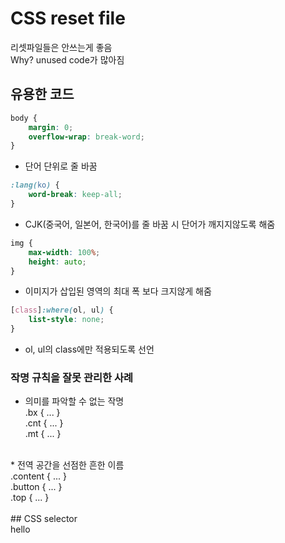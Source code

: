 <h1>CSS reset file</h1>
리셋파일들은 안쓰는게 좋음<br>
Why? unused code가 많아짐<br>
<h2>유용한 코드</h2>

```CSS
body {
    margin: 0;
    overflow-wrap: break-word;
}
```
* 단어 단위로 줄 바꿈

```CSS
:lang(ko) {
    word-break: keep-all;
}
```
* CJK(중국어, 일본어, 한국어)를 줄 바꿈 시 단어가 깨지지않도록 해줌<br>

```CSS
img {
    max-width: 100%;
    height: auto;
}
```
* 이미지가 삽입된 영역의 최대 폭 보다 크지않게 해줌<br>

```CSS
[class]:where(ol, ul) {
    list-style: none;
}
```
* ol, ul의 class에만 적용되도록 선언

### 작명 규칙을 잘못 관리한 사례
* 의미를 파악할 수 없는 작명<br>
    .bx { ... }<br>
    .cnt { ... }<br>
    .mt { ... }<br>
<br>
* 전역 공간을 선점한 흔한 이름<br>
    .content { ... }<br>
    .button { ... }<br>
    .top { ... }<br>
<br>
## CSS selector<br>
hello
